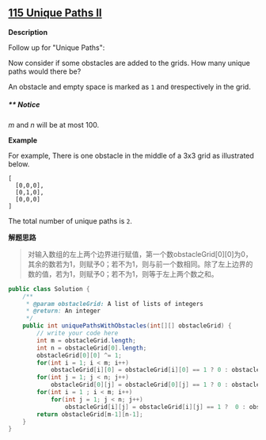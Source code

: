 ## [115 Unique Paths II](http://www.lintcode.com/en/problem/unique-paths-ii/)

**Description**

Follow up for "Unique Paths":

Now consider if some obstacles are added to the grids. How many unique paths would there be?

An obstacle and empty space is marked as `1` and `0`respectively in the grid.

##### ** Notice

*m* and *n* will be at most 100.

**Example**

For example,
There is one obstacle in the middle of a 3x3 grid as illustrated below.

```
[
  [0,0,0],
  [0,1,0],
  [0,0,0]
]
```

The total number of unique paths is `2`.

**解题思路**

> 对输入数组的左上两个边界进行赋值，第一个数obstacleGrid\[0][0]为0，其余的数若为1，则赋予0；若不为1，则与前一个数相同。除了左上边界的数的值，若为1，则赋予0；若不为1，则等于左上两个数之和。

```java
public class Solution {
    /**
     * @param obstacleGrid: A list of lists of integers
     * @return: An integer
     */
    public int uniquePathsWithObstacles(int[][] obstacleGrid) {
        // write your code here
        int m = obstacleGrid.length;
        int n = obstacleGrid[0].length;
        obstacleGrid[0][0] ^= 1;
        for(int i = 1; i < m; i++)
            obstacleGrid[i][0] = obstacleGrid[i][0] == 1 ? 0 : obstacleGrid[i-1][0];
        for(int j = 1; j < n; j++)
            obstacleGrid[0][j] = obstacleGrid[0][j] == 1 ? 0 : obstacleGrid[0][j-1];
        for(int i = 1 ; i < m; i++)
            for(int j = 1; j < n; j++)
                obstacleGrid[i][j] = obstacleGrid[i][j] == 1 ?  0 : obstacleGrid[i-1][j]+obstacleGrid[i][j-1];
        return obstacleGrid[m-1][n-1];
    }
}
```

